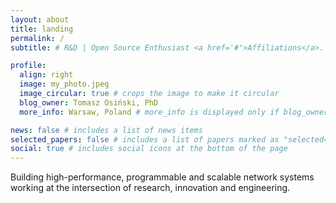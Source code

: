 ```yaml
---
layout: about
title: landing
permalink: /
subtitle: # R&D | Open Source Enthusiast <a href='#'>Affiliations</a>. Address. Contacts. Moto. Etc.

profile:
  align: right
  image: my_photo.jpeg
  image_circular: true # crops the image to make it circular
  blog_owner: Tomasz Osiński, PhD
  more_info: Warsaw, Poland # more_info is displayed only if blog_owner is defined

news: false # includes a list of news items
selected_papers: false # includes a list of papers marked as "selected={true}"
social: true # includes social icons at the bottom of the page
---
```


Building high-performance, programmable and scalable network systems working at the intersection of research, innovation and engineering.
